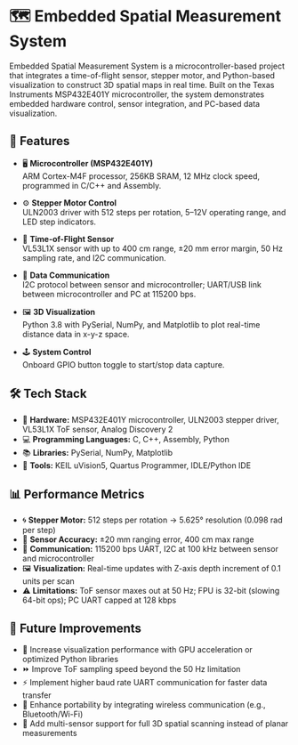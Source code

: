 # 🗺️ Embedded Spatial Measurement System

Embedded Spatial Measurement System is a microcontroller-based project that integrates a time-of-flight sensor, stepper motor, and Python-based visualization to construct 3D spatial maps in real time. Built on the Texas Instruments MSP432E401Y microcontroller, the system demonstrates embedded hardware control, sensor integration, and PC-based data visualization.

## 🚀 Features

- 🖥️ **Microcontroller (MSP432E401Y)**  
  ARM Cortex-M4F processor, 256KB SRAM, 12 MHz clock speed, programmed in C/C++ and Assembly.

- ⚙️ **Stepper Motor Control**  
  ULN2003 driver with 512 steps per rotation, 5–12V operating range, and LED step indicators.

- 📏 **Time-of-Flight Sensor**  
  VL53L1X sensor with up to 400 cm range, ±20 mm error margin, 50 Hz sampling rate, and I2C communication.

- 🔗 **Data Communication**  
  I2C protocol between sensor and microcontroller; UART/USB link between microcontroller and PC at 115200 bps.

- 🖼️ **3D Visualization**  
  Python 3.8 with PySerial, NumPy, and Matplotlib to plot real-time distance data in x-y-z space.

- 🕹️ **System Control**  
  Onboard GPIO button toggle to start/stop data capture.

## 🛠️ Tech Stack

- 🧩 **Hardware:** MSP432E401Y microcontroller, ULN2003 stepper driver, VL53L1X ToF sensor, Analog Discovery 2  
- 💻 **Programming Languages:** C, C++, Assembly, Python  
- 📚 **Libraries:** PySerial, NumPy, Matplotlib  
- 🧰 **Tools:** KEIL uVision5, Quartus Programmer, IDLE/Python IDE  

## 📊 Performance Metrics

- 🌀 **Stepper Motor:** 512 steps per rotation → 5.625° resolution (0.098 rad per step)
- 🎯 **Sensor Accuracy:** ±20 mm ranging error, 400 cm max range
- 🔄 **Communication:** 115200 bps UART, I2C at 100 kHz between sensor and microcontroller
- 🖼️ **Visualization:** Real-time updates with Z-axis depth increment of 0.1 units per scan
- ⚠️ **Limitations:** ToF sensor maxes out at 50 Hz; FPU is 32-bit (slowing 64-bit ops); PC UART capped at 128 kbps

## 🧰 Future Improvements

- 🚀 Increase visualization performance with GPU acceleration or optimized Python libraries
- ⏩ Improve ToF sampling speed beyond the 50 Hz limitation
- ⚡ Implement higher baud rate UART communication for faster data transfer
- 📶 Enhance portability by integrating wireless communication (e.g., Bluetooth/Wi-Fi)
- 🧿 Add multi-sensor support for full 3D spatial scanning instead of planar measurements
